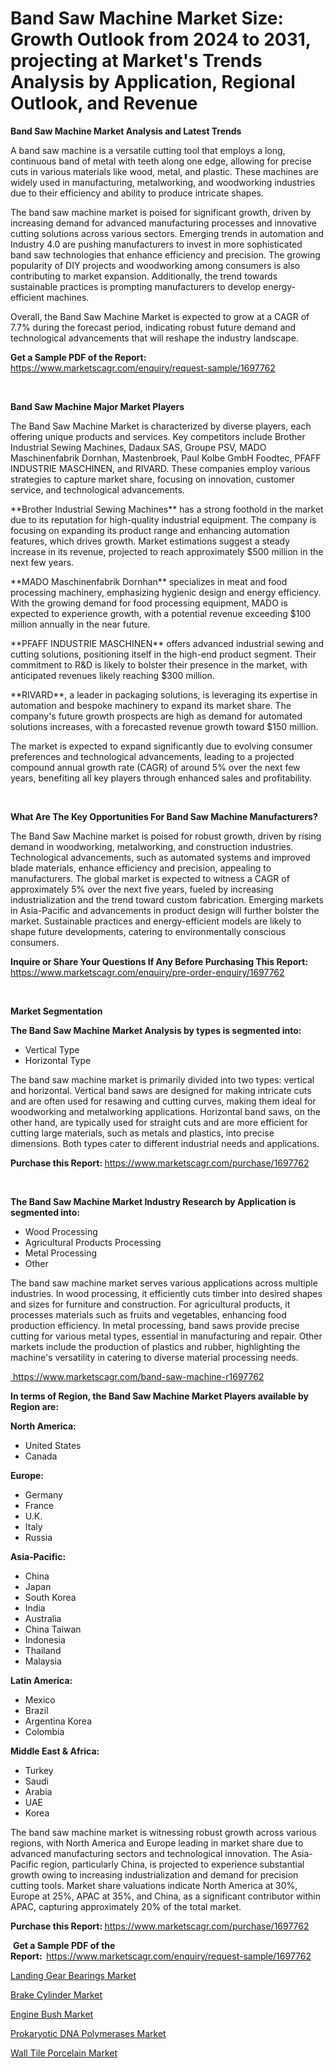 <p><h1>Band Saw Machine Market Size: Growth Outlook from 2024 to 2031, projecting at Market's Trends Analysis by Application, Regional Outlook, and Revenue</h1></p><p><strong>Band Saw Machine Market Analysis and Latest Trends</strong></p>
<p><p>A band saw machine is a versatile cutting tool that employs a long, continuous band of metal with teeth along one edge, allowing for precise cuts in various materials like wood, metal, and plastic. These machines are widely used in manufacturing, metalworking, and woodworking industries due to their efficiency and ability to produce intricate shapes. </p><p>The band saw machine market is poised for significant growth, driven by increasing demand for advanced manufacturing processes and innovative cutting solutions across various sectors. Emerging trends in automation and Industry 4.0 are pushing manufacturers to invest in more sophisticated band saw technologies that enhance efficiency and precision. The growing popularity of DIY projects and woodworking among consumers is also contributing to market expansion. Additionally, the trend towards sustainable practices is prompting manufacturers to develop energy-efficient machines. </p><p>Overall, the Band Saw Machine Market is expected to grow at a CAGR of 7.7% during the forecast period, indicating robust future demand and technological advancements that will reshape the industry landscape.</p></p>
<p><strong>Get a Sample PDF of the Report:&nbsp;</strong> <a href="https://www.marketscagr.com/enquiry/request-sample/1697762?utm_campaign=1278&utm_medium=2&utm_source=Github&utm_content=ia&utm_term=03102024&utm_id=band-saw-machine">https://www.marketscagr.com/enquiry/request-sample/1697762</a></p>
<p>&nbsp;</p>
<p><strong>Band Saw Machine Major Market Players</strong></p>
<p><p>The Band Saw Machine Market is characterized by diverse players, each offering unique products and services. Key competitors include Brother Industrial Sewing Machines, Dadaux SAS, Groupe PSV, MADO Maschinenfabrik Dornhan, Mastenbroek, Paul Kolbe GmbH Foodtec, PFAFF INDUSTRIE MASCHINEN, and RIVARD. These companies employ various strategies to capture market share, focusing on innovation, customer service, and technological advancements.</p><p>**Brother Industrial Sewing Machines** has a strong foothold in the market due to its reputation for high-quality industrial equipment. The company is focusing on expanding its product range and enhancing automation features, which drives growth. Market estimations suggest a steady increase in its revenue, projected to reach approximately $500 million in the next few years.</p><p>**MADO Maschinenfabrik Dornhan** specializes in meat and food processing machinery, emphasizing hygienic design and energy efficiency. With the growing demand for food processing equipment, MADO is expected to experience growth, with a potential revenue exceeding $100 million annually in the near future.</p><p>**PFAFF INDUSTRIE MASCHINEN** offers advanced industrial sewing and cutting solutions, positioning itself in the high-end product segment. Their commitment to R&D is likely to bolster their presence in the market, with anticipated revenues likely reaching $300 million.</p><p>**RIVARD**, a leader in packaging solutions, is leveraging its expertise in automation and bespoke machinery to expand its market share. The company's future growth prospects are high as demand for automated solutions increases, with a forecasted revenue growth toward $150 million.</p><p>The market is expected to expand significantly due to evolving consumer preferences and technological advancements, leading to a projected compound annual growth rate (CAGR) of around 5% over the next few years, benefiting all key players through enhanced sales and profitability.</p></p>
<p>&nbsp;</p>
<p><strong>What Are The Key Opportunities For Band Saw Machine Manufacturers?</strong></p>
<p><p>The Band Saw Machine market is poised for robust growth, driven by rising demand in woodworking, metalworking, and construction industries. Technological advancements, such as automated systems and improved blade materials, enhance efficiency and precision, appealing to manufacturers. The global market is expected to witness a CAGR of approximately 5% over the next five years, fueled by increasing industrialization and the trend toward custom fabrication. Emerging markets in Asia-Pacific and advancements in product design will further bolster the market. Sustainable practices and energy-efficient models are likely to shape future developments, catering to environmentally conscious consumers.</p></p>
<p><strong>Inquire or Share Your Questions If Any Before Purchasing This Report:</strong> <a href="https://www.marketscagr.com/enquiry/pre-order-enquiry/1697762?utm_campaign=1278&utm_medium=2&utm_source=Github&utm_content=ia&utm_term=03102024&utm_id=band-saw-machine">https://www.marketscagr.com/enquiry/pre-order-enquiry/1697762</a></p>
<p>&nbsp;</p>
<p><strong>Market Segmentation</strong></p>
<p><strong>The Band Saw Machine Market Analysis by types is segmented into:</strong></p>
<p><ul><li>Vertical Type</li><li>Horizontal Type</li></ul></p>
<p><p>The band saw machine market is primarily divided into two types: vertical and horizontal. Vertical band saws are designed for making intricate cuts and are often used for resawing and cutting curves, making them ideal for woodworking and metalworking applications. Horizontal band saws, on the other hand, are typically used for straight cuts and are more efficient for cutting large materials, such as metals and plastics, into precise dimensions. Both types cater to different industrial needs and applications.</p></p>
<p><strong>Purchase this Report:&nbsp;</strong><a href="https://www.marketscagr.com/purchase/1697762?utm_campaign=1278&utm_medium=2&utm_source=Github&utm_content=ia&utm_term=03102024&utm_id=band-saw-machine">https://www.marketscagr.com/purchase/1697762</a></p>
<p>&nbsp;</p>
<p><strong>The Band Saw Machine Market Industry Research by Application is segmented into:</strong></p>
<p><ul><li>Wood Processing</li><li>Agricultural Products Processing</li><li>Metal Processing</li><li>Other</li></ul></p>
<p><p>The band saw machine market serves various applications across multiple industries. In wood processing, it efficiently cuts timber into desired shapes and sizes for furniture and construction. For agricultural products, it processes materials such as fruits and vegetables, enhancing food production efficiency. In metal processing, band saws provide precise cutting for various metal types, essential in manufacturing and repair. Other markets include the production of plastics and rubber, highlighting the machine's versatility in catering to diverse material processing needs.</p></p>
<p><a href="https://www.marketscagr.com/band-saw-machine-r1697762?utm_campaign=1278&utm_medium=2&utm_source=Github&utm_content=ia&utm_term=03102024&utm_id=band-saw-machine">&nbsp;https://www.marketscagr.com/band-saw-machine-r1697762</a></p>
<p><strong>In terms of Region, the Band Saw Machine Market Players available by Region are:</strong></p>
<p>
    <p> <strong> North America: </strong>
        <ul>
            <li>United States</li>
            <li>Canada</li>
        </ul>
        </p> 
    <p> <strong> Europe: </strong>
        <ul>
            <li>Germany</li>
            <li>France</li>
            <li>U.K.</li>
            <li>Italy</li>
            <li>Russia</li>
        </ul>
        </p> 
    <p> <strong> Asia-Pacific: </strong>
        <ul>
            <li>China</li>
            <li>Japan</li>
            <li>South Korea</li>
            <li>India</li>
            <li>Australia</li>
            <li>China Taiwan</li>
            <li>Indonesia</li>
            <li>Thailand</li>
            <li>Malaysia</li>
        </ul>
        </p> 
    <p> <strong> Latin America: </strong>
        <ul>
            <li>Mexico</li>
            <li>Brazil</li>
            <li>Argentina Korea</li>
            <li>Colombia</li>
        </ul>
        </p> 
    <p> <strong> Middle East & Africa: </strong>
        <ul>
            <li>Turkey</li>
            <li>Saudi</li>
            <li>Arabia</li>
            <li>UAE</li>
            <li>Korea</li>
        </ul>
    </p>
    </p>
<p><p>The band saw machine market is witnessing robust growth across various regions, with North America and Europe leading in market share due to advanced manufacturing sectors and technological innovation. The Asia-Pacific region, particularly China, is projected to experience substantial growth owing to increasing industrialization and demand for precision cutting tools. Market share valuations indicate North America at 30%, Europe at 25%, APAC at 35%, and China, as a significant contributor within APAC, capturing approximately 20% of the total market.</p></p>
<p><strong>Purchase this Report: </strong><a href="https://www.marketscagr.com/purchase/1697762?utm_campaign=1278&utm_medium=2&utm_source=Github&utm_content=ia&utm_term=03102024&utm_id=band-saw-machine">https://www.marketscagr.com/purchase/1697762</a></p>
<p>&nbsp;<strong>Get a Sample PDF of the Report:&nbsp;&nbsp;</strong><a href="https://www.marketscagr.com/enquiry/request-sample/1697762?utm_campaign=1278&utm_medium=2&utm_source=Github&utm_content=ia&utm_term=03102024&utm_id=band-saw-machine">https://www.marketscagr.com/enquiry/request-sample/1697762</a></p>
<p><strong></strong></p>
<p><p><a href="https://www.linkedin.com/pulse/unlocking-growth-potential-strategic-analysis-landing-gear-dcj9e?utm_campaign=1278&utm_medium=2&utm_source=Github&utm_content=ia&utm_term=03102024&utm_id=band-saw-machine">Landing Gear Bearings Market</a></p><p><a href="https://www.linkedin.com/pulse/brake-cylinder-market-global-insights-regional-analysis-2024-jgqpe?utm_campaign=1278&utm_medium=2&utm_source=Github&utm_content=ia&utm_term=03102024&utm_id=band-saw-machine">Brake Cylinder Market</a></p><p><a href="https://www.linkedin.com/pulse/regulatory-landscape-its-influence-global-engine-bush-market-tx8ve?utm_campaign=1278&utm_medium=2&utm_source=Github&utm_content=ia&utm_term=03102024&utm_id=band-saw-machine">Engine Bush Market</a></p><p><a href="https://www.linkedin.com/pulse/prokaryotic-dna-polymerases-revenue-growth-report-2024-2031-dyonf?utm_campaign=1278&utm_medium=2&utm_source=Github&utm_content=ia&utm_term=03102024&utm_id=band-saw-machine">Prokaryotic DNA Polymerases Market</a></p><p><a href="https://www.linkedin.com/pulse/wall-tile-porcelain-market-revolution-2024-2031-trends-shaping-aplcf?utm_campaign=1278&utm_medium=2&utm_source=Github&utm_content=ia&utm_term=03102024&utm_id=band-saw-machine">Wall Tile Porcelain Market</a></p></p>